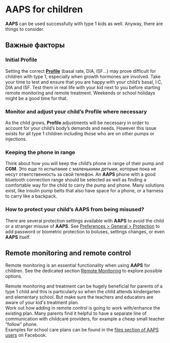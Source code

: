 # AAPS for children

**AAPS** can be used successfully with type 1 kids as well. Anyway, there are things to consider.

## Важные факторы

### Initial Profile

Setting the correct [**Profile**](../SettingUpAaps/YourAapsProfile.md) (basal rate, DIA, ISF...) may prove difficult for children with type 1, especially when growth hormones are involved. Take your time to test and ensure that you are happy with your child’s basal, I:C, DIA and ISF. Test them in real life with your kid next to you before starting remote monitoring and remote treatment. Weekends or school holidays might be a good time for that.<br/>

### Monitor and adjust your child’s Profile where necessary

As the child grows, **Profile** adjustments will be necessary in order to account for your child’s body’s demands and needs. However this issue exists for all type 1 children including those who are on other pumps or injections.

### Keeping the phone in range

Think about how you will keep the child’s phone in range of their pump and **CGM**. Это еще то испытание с маленькими детьми, которые пока не несут ответственность за свой телефон. An **AAPS** phone with a good bluetooth connection range should be selected as well as finding a comfortable way for the child to carry the pump and phone. Many solutions exist, like insulin pump belts that also have space for a phone, or a harness to carry like a backpack.

### How to protect your child’s AAPS from being misused?

There are several protection settings available with **AAPS** to avoid the child or a stranger misuse of **AAPS**. See [Preferences > General > Protection](#Preferences-protection) to add password or biometric protection to boluses, settings changes, or even **AAPS** itself.

## Remote monitoring and remote control

Remote monitoring is an essential functionality when using **AAPS** for children. See the dedicated section [Remote Monitoring](../RemoteFeatures/RemoteMonitoring.md) to explore possible options.

Remote monitoring and treatment can be hugely beneficial for parents of a type 1 child and this is particularly so when the child attends kindergarten and elementary school. But make sure the teachers and educators are aware of your kid's treatment plan.<br/> Work out how adding in remote control is going to work with/enhance the existing plan. Many parents find it helpful to have a separate line of communication with childcare providers, for example a cheap small teacher “follow” phone.<br/> Examples for school care plans can be found in the [files section of AAPS users](https://www.facebook.com/groups/AndroidAPSUsers/files/) on Facebook. 